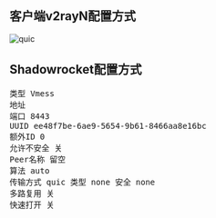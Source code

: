 ## 客户端v2rayN配置方式

![quic](https://user-images.githubusercontent.com/88967758/153620093-f46cfaf0-ab13-41c0-9a61-ffc4a7661835.jpg)

## Shadowrocket配置方式

<pre>类型 Vmess
地址
端口 8443
UUID ee48f7be-6ae9-5654-9b61-8466aa8e16bc
额外ID 0
允许不安全 关
Peer名称 留空
算法 auto
传输方式 quic 类型 none 安全 none
多路复用 关
快速打开 关</pre>

